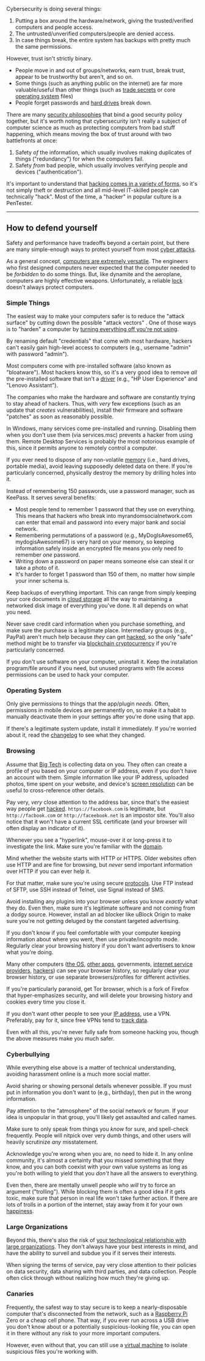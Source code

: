 
Cybersecurity is doing several things:

1. Putting a box around the hardware/network, giving the trusted/verified computers and people access.
2. The untrusted/unverified computers/people are denied access.
3. In case things break, the entire system has backups with pretty much the same permissions.

However, trust isn't strictly binary.

- People move in and out of groups/networks, earn trust, break trust, appear to be trustworthy but aren't, and so on.
- Some things (such as anything public on the internet) are far more valuable/useful than other things (such as [trade secrets](legal-ip.md) or core [operating system](computers-os.md) files)
- People forget passwords and [hard drives](computers-memory.md) break down.

There are many [security philosophies](computers-cysec.md) that bind a good security policy together, but it's worth noting that cybersecurity isn't really a subject of computer science as much as protecting computers from bad stuff happening, which means moving the box of trust around with two battlefronts at once:

1. Safety *of* the information, which usually involves making duplicates of things ("redundancy") for when the computers fail.
2. Safety *from* bad people, which usually involves verifying people and devices ("authentication").

It's important to understand that [hacking comes in a variety of forms](hacking.md), so it's not simply theft or destruction and all mid-level IT-skilled people can technically "hack". Most of the time, a "hacker" in popular culture is a PenTester.

* * * * *

## How to defend yourself

Safety and performance have tradeoffs beyond a certain point, but there are many simple-enough ways to protect yourself from most [cyber attacks](hacking.md).

As a general concept, [computers are extremely versatile](computers-hardware.md). The engineers who first designed computers never expected that the computer needed to be *forbidden* to do some things. But, like dynamite and the aeroplane, computers are highly effective weapons. Unfortunately, a reliable [lock](computers-cysec-authentication.md) doesn't always protect computers.

### Simple Things

The easiest way to make your computers safer is to reduce the "attack surface" by cutting down the possible "attack vectors" . One of those ways is to "harden" a computer by [turning everything off you're not using](computers-cysec.md).

By renaming default "credentials" that come with most hardware, hackers can't easily gain high-level access to computers (e.g., username "admin" with password "admin").

Most computers come with pre-installed software (also known as "bloatware"). Most hackers know this, so it's a very good idea to remove *all* the pre-installed software that isn't a [driver](computers-os.md) (e.g., "HP User Experience" and "Lenovo Assistant").

The companies who make the hardware and software are constantly trying to stay ahead of hackers. Thus, with *very* few exceptions (such as an update that *creates* vulnerabilities), install their firmware and software "patches" as soon as reasonably possible.

In Windows, many services come pre-installed and running. Disabling them when you don't use them (via services.msc) prevents a hacker from using them. Remote Desktop Services is probably the most notorious example of this, since it permits anyone to remotely control a computer.

If you ever need to dispose of any non-volatile [memory](computers-memory.md) (i.e., hard drives, portable media), avoid leaving supposedly deleted data on there. If you're particularly concerned, physically destroy the memory by drilling holes into it.

Instead of remembering 150 passwords, use a password manager, such as KeePass. It serves several benefits:

- Most people tend to remember 1 password that they use on everything. This means that hackers who break into myrandomsocialnetwork.com can enter that email and password into every major bank and social network.
- Remembering permutations of a password (e.g., MyDogIsAwesome65, mydogisAwesome67) is very hard on your memory, so keeping information safely inside an encrypted file means you only need to remember *one* password.
- Writing down a password on paper means someone else can steal it or take a photo of it.
- It's harder to forget 1 password than 150 of them, no matter how simple your inner schema is.

Keep backups of everything important. This can range from simply keeping your core documents in [cloud storage](computers-distsys-cloud.md) all the way to maintaining a networked disk image of everything you've done. It all depends on what you need.

Never save credit card information when you purchase something, and make sure the purchase is a legitimate place. Intermediary groups (e.g., PayPal) aren't much help because *they* can get [hacked](hacking.md), so the only "safe" method might be to transfer via [blockchain cryptocurrency](computers-blockchain.md) if you're particularly concerned.

If you don't use software on your computer, uninstall it. Keep the installation program/file around if you need, but unused programs with file access permissions can be used to hack your computer.

### Operating System

Only give permissions to things that the app/plugin *needs*. Often, permissions in mobile devices are permanently on, so make it a habit to manually deactivate them in your settings after you're done using that app.

If there's a legitimate system update, install it immediately. If you're worried about it, read the [changelog](language-writing-documentation-cs.md) to see what they changed.

### Browsing

Assume that [Big Tech](faang.md) is collecting data on you. They often can create a profile of you based on your computer or IP address, even if you don't have an account with them. Simple information like your IP address, uploaded photos, time spent on your website, and device's [screen resolution](computers-screen.md) can be useful to cross-reference other details.

Pay very, *very* close attention to the address bar, since that's the easiest way people get [hacked](hacking.md). `https://facebook.com` is legitimate, but `http://facbook.com` or `http://faceebook.net` is an impostor site. You'll also notice that it won't have a current SSL certificate (and your browser will often display an indicator of it).

Whenever you see a "hyperlink", mouse-over it or long-press it to investigate the link. Make sure you're familiar with the [domain](computers-webdev.md).

Mind whether the website starts with HTTP or HTTPS. Older websites often use HTTP and are fine for browsing, but *never* send important information over HTTP if you can ever help it.

For that matter, make sure you're using secure [protocols](standards-computers.md). Use FTP instead of SFTP, use SSH instead of Telnet, use Signal instead of SMS.

Avoid installing any plugins into your browser unless you know *exactly* what they do. Even then, make sure it's legitimate software and not coming from a dodgy source. However, install an ad blocker like uBlock Origin to make sure you're not getting deluged by the constant targeted advertising.

If you don't know if you feel comfortable with your computer keeping information about where you went, then use private/incognito mode. Regularly clear your browsing history if you don't want advertisers to know what you're doing.

Many other computers ([the OS](computers-os.md), [other apps](faang.md), governments, [internet service providers](networks-computer.md), [hackers](hacking.md)) can see your browser history, so regularly clear your browser history, or use separate browsers/profiles for different activities.

If you're particularly paranoid, get Tor browser, which is a fork of Firefox that hyper-emphasizes security, and will delete your browsing history and cookies every time you close it.

If you don't want other people to see your [IP address](networks-computer.md), use a VPN. Preferably, pay for it, since free VPNs tend to [track data](faang.md).

Even with all this, you're never fully safe from someone hacking you, though the above measures make you much safer.

### Cyberbullying

While everything else above is a matter of technical understanding, avoiding harassment online is a much more social matter.

Avoid sharing or showing personal details whenever possible. If you must put in information you don't want to (e.g., birthday), then put in the wrong information.

Pay attention to the "atmosphere" of the social network or forum. If your idea is unpopular in that group, you'll likely get assaulted and called names.

Make sure to only speak from things you *know* for sure, and spell-check frequently. People will nitpick over very dumb things, and other users will heavily scrutinize *any* misstatement.

Acknowledge you're wrong when you are, no need to hide it. In any online community, it's almost a certainty that you missed something that they know, and you can both coexist with your own value systems as long as you're both willing to yield that you *don't* have all the answers to everything.

Even then, there are mentally unwell people who *will* try to force an argument ("trolling"). While blocking them is often a good idea if it gets toxic, make sure that person in real life won't take further action. If there are lots of trolls in a portion of the internet, stay away from it for your own [happiness](mind-feelings-happiness.md).

### Large Organizations

Beyond this, there's also the risk of [your technological relationship with large organizations](faang.md). They don't always have your best interests in mind, and have the ability to surveil and subdue you if it serves their interests.

When signing the terms of service, pay very close attention to their policies on data security, data sharing with third parties, and data collection. People often click through without realizing how much they're giving up.

### Canaries

Frequently, the safest way to stay secure is to keep a nearly-disposable computer that's disconnected from the network, such as a [Raspberry Pi](computers-embedded.md) Zero or a cheap cell phone. That way, if you ever run across a USB drive you don't know about or a potentially suspicious-looking file, you can open it in there without any risk to your more important computers.

However, even without that, you can still use a [virtual machine](computers-distsys-vm.md) to isolate suspicious files you're working with.

